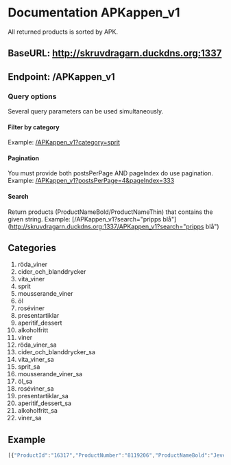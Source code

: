 # Documentation APKappen_v1
All returned products is sorted by APK.

## BaseURL: http://skruvdragarn.duckdns.org:1337

## Endpoint: /APKappen_v1
### Query options
Several query parameters can be used simultaneously.
#### Filter by category
Example: [/APKappen_v1?category=sprit](http://skruvdragarn.duckdns.org:1337/APKappen_v1?category=sprit)
#### Pagination
You must provide both postsPerPage AND pageIndex do use pagination.
Example: [/APKappen_v1?postsPerPage=4&pageIndex=333](http://skruvdragarn.duckdns.org:1337/APKappen_v1?postsPerPage=4&pageIndex=333)
#### Search
Return products (ProductNameBold/ProductNameThin) that contains the given string.
Example: [/APKappen_v1?search="pripps blå"](http://skruvdragarn.duckdns.org:1337/APKappen_v1?search="pripps blå")

## Categories
1. röda_viner
2. cider_och_blanddrycker
3. vita_viner
4. sprit
5. mousserande_viner
6. öl
7. roséviner
8. presentartiklar
9. aperitif_dessert
10. alkoholfritt
11. viner
12. röda_viner_sa
13. cider_och_blanddrycker_sa
14. vita_viner_sa
15. sprit_sa
16. mousserande_viner_sa
17. öl_sa
18. roséviner_sa
19. presentartiklar_sa
20. aperitif_dessert_sa
21. alkoholfritt_sa
22. viner_sa

## Example
```javascript
[{"ProductId":"16317","ProductNumber":"8119206","ProductNameBold":"Jever","ProductNameThin":"Fatöl","Category":"Öl","ProductNumberShort":"81192","ProducerName":"Friesisches Brauhaus","SupplierName":"TOMP Beer Wine & Spirits AB","IsKosher":false,"BottleTextShort":"Fat","Seal":null,"RestrictedParcelQuantity":0,"IsOrganic":false,"IsEthical":false,"EthicalLabel":null,"IsWebLaunch":false,"SellStartDate":"1998-09-01T00:00:00","IsCompletelyOutOfStock":false,"IsTemporaryOutOfStock":false,"AlcoholPercentage":4.9,"Volume":30000,"Price":397.9,"Country":"Tyskland","OriginLevel1":null,"OriginLevel2":null,"Vintage":0,"SubCategory":"Öl","Type":"Ljus lager","Style":"Pilsner - tysk stil","AssortmentText":"Övrigt sortiment","BeverageDescriptionShort":"Öl, Ljus lager, Pilsner - tysk stil","Usage":null,"Taste":null,"Assortment":"BS","RecycleFee":625,"IsManufacturingCountry":true,"IsRegionalRestricted":false,"IsInStoreSearchAssortment":null,"IsNews":false,"URL":"https://www.systembolaget.se/dryck/ol/jever-8119206","APK":3.694395576778085,"APKWithPant":1.437090624694496,"APKScore":100}]
```
